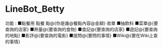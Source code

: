 ﻿# LineBot_Betty
功能 :
■點餐用 
  點餐
  點@{你是誰@餐點內容@金額}
  收單
■抽飲料
■菜單@{要查詢的店家}
■熱量@{要查詢的食物}
■食記@{要查詢的店家}
■遊記@{要查詢的地點}
■影評@{要查詢的電影}
■提問@{要問的事情}
■Wiki@{要在Wiki上查的事情}
